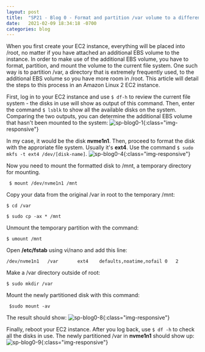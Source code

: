```yaml
---
layout: post 
title:  "SP21 - Blog 0 - Format and partition /var volume to a different disk on AWS Linux 2 instance"
date:   2021-02-09 18:34:18 -0700
categories: blog
---
```


When you first create your EC2 instance, everything will be placed into /root, no matter if you have attached an additional EBS volume to the instance. In order to make use of the additional EBS volume, you have to format, partition, and mount the volume to the current file system. One such way is to partition /var, a directory that is extremely frequently used, to the additional EBS volume so you have more room in /root. This article will detail the steps to this process in an Amazon Linux 2 EC2 instance.

First, log in to your EC2 instance and use `$ df-h` to review the current file system - the disks in use will show as output of this command. Then, enter the command `$ lsblk` to show all the available disks on the system. Comparing the two outputs, you can determine the additional EBS volume that hasn't been mounted to the system: 
    ![sp-blog0-1](/assets/sp-blog0-1.PNG){:class="img-responsive"}


In my case, it would be the disk **nvme1n1**. 
Then, proceed to format the disk with the approriate file system. Usually it's **ext4**. Use the command `$ sudo mkfs -t ext4 /dev/[disk-name]`.
    ![sp-blog0-4](/assets/sp-blog0-4.PNG){:class="img-responsive"}


Now you need to mount the formatted disk to /mnt, a temporary directory for mounting. 

` $ mount /dev/nvme1n1 /mnt`


Copy your data from the original /var in root to the temporary /mnt:

`$ cd /var`

`$ sudo cp -ax * /mnt`


Unmount the temporary partition with the command:

`$ umount /mnt`


Open **/etc/fstab** using vi/nano and add this line:

`/dev/nvme1n1   /var       ext4    defaults,noatime,nofail 0   2`


Make a /var directory outside of root:

`$ sudo mkdir /var`


Mount the newly partitioned disk with this command:

` $sudo mount -av`


The result should show:
    ![sp-blog0-8](/assets/sp-blog0-8.PNG){:class="img-responsive"}

Finally, reboot your EC2 instance. After you log back, use `$ df -h` to check all the disks in use. The newly partitioned /var in **nvme1n1** should show up:
    ![sp-blog0-9](/assets/sp-blog0-9.PNG){:class="img-responsive"}

